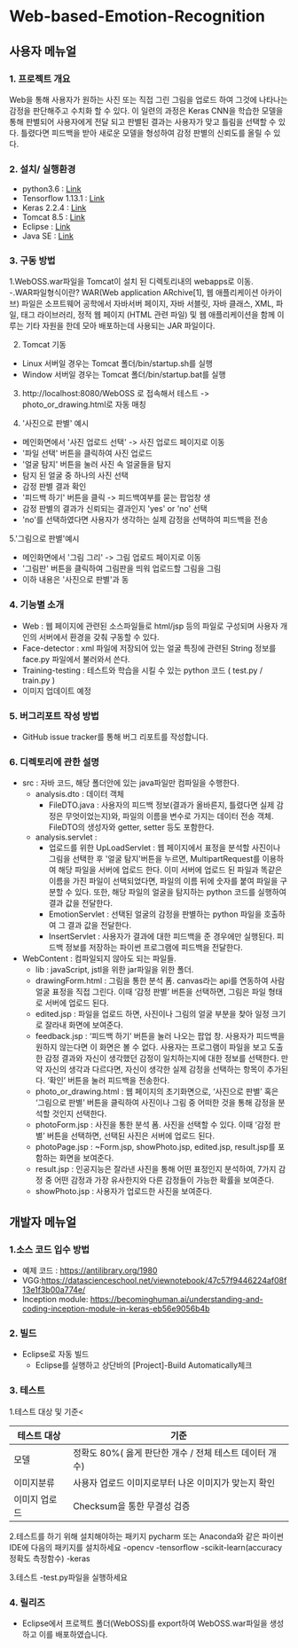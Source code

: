 # Web-based-Emotion-Recognition

## 사용자 메뉴얼

### 1. 프로젝트 개요 <br>
  Web을 통해 사용자가 원하는 사진 또는 직접 그린 그림을 업로드 하여 그것에 나타나는 감정을 판단해주고 수치화 할 수 있다. 이 일련의 과정은 Keras CNN을 학습한 모델을 통해 판별되어 사용자에게 전달 되고 판별된 결과는 사용자가 맞고 틀림을 선택할 수 있다. 틀렸다면 피드백을 받아 새로운 모델을 형성하여 감정 판별의 신뢰도를 올릴 수 있다.

### 2. 설치/ 실행환경<br>
- python3.6 : [Link](https://www.python.org/)
- Tensorflow  1.13.1 : [Link](https://www.tensorflow.org/)
- Keras 2.2.4 : [Link](https://keras.io/)
- Tomcat 8.5 : [Link](https://tomcat.apache.org/download-80.cgi)
- Eclipse : [Link](https://www.eclipse.org/downloads/)
- Java SE : [Link](https://www.oracle.com/technetwork/java/javase/downloads/index.html#JDK11)

### 3. 구동 방법 <br>
1.WebOSS.war파일을 Tomcat이 설치 된 디렉토리내의 webapps로 이동. <br>
 -.WAR파일형식이란? WAR(Web application ARchive[1], 웹 애플리케이션 아카이브) 파일은 소프트웨어 공학에서 자바서버 페이지, 자바 서블릿, 자바 클래스, XML, 파일, 태그 라이브러리, 정적 웹 페이지 (HTML 관련 파일) 및 웹 애플리케이션을 함께 이루는 기타 자원을 한데 모아 배포하는데 사용되는 JAR 파일이다.

2. Tomcat 기동 
- Linux 서버일 경우는 Tomcat 폴더/bin/startup.sh를 실행
- Window 서버일 경우는 Tomcat 폴더/bin/startup.bat를 실행

3. http://localhost:8080/WebOSS 로 접속해서 테스트 -> photo_or_drawing.html로 자동 매칭

4. '사진으로 판별' 예시
  - 메인화면에서 '사진 업로드 선택' -> 사진 업로드 페이지로 이동
  - '파일 선택' 버튼을 클릭하여 사진 업로드
  - '얼굴 탐지' 버튼을 눌러 사진 속 얼굴들을 탐지
  - 탐지 된 얼굴 중 하나의 사진 선택
  - 감정 판별 결과 확인
  - '피드백 하기' 버튼을 클릭 -> 피드백여부를 묻는 팝업창 생
  - 감정 판별의 결과가 신뢰되는 결과인지 'yes' or 'no' 선택
  - 'no'를 선택하였다면 사용자가 생각하는 실제 감정을 선택하여 피드백을 전송
  
 5.'그림으로 판별'예시
  - 메인화면에서 '그림 그리' -> 그림 업로드 페이지로 이동
  - '그림판' 버튼을 클릭하여 그림판을 띄워 업로드할 그림을 그림
  - 이하 내용은 '사진으로 판별'과 동


### 4. 기능별 소개
-	Web  : 웹 페이지에 관련된 소스파일들로 html/jsp 등의 파일로 구성되며 사용자 개인의 서버에서 환경을 갖춰 구동할 수 있다.
-	Face-detector : xml 파일에 저장되어 있는 얼굴 특징에 관련된 String 정보를 face.py 파일에서 불러와서 쓴다. 
-	Training-testing : 테스트와 학습을 시킬 수 있는 python 코드 ( test.py / train.py )
- 이미지 업데이트 예정

### 5. 버그리포트 작성 방법
- GitHub issue tracker를 통해 버그 리포트를 작성합니다.

### 6. 디렉토리에 관한 설명
- src : 자바 코드, 해당 폴더안에 있는 java파일만 컴파일을 수행한다.
  - analysis.dto : 데이터 객체
    - FileDTO.java : 사용자의 피드백 정보(결과가 올바른지, 틀렸다면 실제 감정은 무엇이었는지)와, 파일의 이름을 변수로 가지는 데이터 전송 객체. FileDTO의 생성자와 getter, setter 등도 포함한다.
  - analysis.servlet : 
    - 업로드를 위한 UpLoadServlet : 웹 페이지에서 표정을 분석할 사진이나 그림을 선택한 후 '얼굴 탐지'버튼을 누르면, MultipartRequest를 이용하여 해당 파일을 서버에 업로드 한다. 이미 서버에 업로드 된 파일과 똑같은 이름을 가진 파일이 선택되었다면, 파일의 이름 뒤에 숫자를 붙여 파일을 구분할 수 있다. 또한, 해당 파일의 얼굴을 탐지하는 python 코드를 실행하여 결과 값을 전달한다.
    - EmotionServlet : 선택된 얼굴의 감정을 판별하는 python 파일을 호출하여 그 결과 값을 전달한다.
    - InsertServlet : 사용자가 결과에 대한 피드백을 준 경우에만 실행된다. 피드백 정보를 저장하는 파이썬 프로그램에 피드백을 전달한다.
- WebContent : 컴파일되지 않아도 되는 파일들.
  - lib : javaScript, jstl을 위한 jar파일을 위한 폴더.
  - drawingForm.html : 그림을 통한 분석 폼. canvas라는 api를 연동하여 사람 얼굴 표정을 직접 그린다. 이때 ‘감정 판별’ 버튼을 선택하면, 그림은 파일 형태로 서버에 업로드 된다.
  - edited.jsp : 파일을 업로드 하면, 사진이나 그림의 얼굴 부분을 찾아 일정 크기로 잘라내 화면에 보여준다.
  - feedback.jsp : ‘피드백 하기’ 버튼을 눌러 나오는 팝업 창. 사용자가 피드백을 원하지 않는다면 이 화면은 볼 수 없다. 사용자는 프로그램이 파일을 보고 도출한 감정 결과와 자신이 생각했던 감정이 일치하는지에 대한 정보를 선택한다. 만약 자신의 생각과 다르다면, 자신이 생각한 실제 감정을 선택하는 항목이 추가된다. ‘확인’ 버튼을 눌러 피드백을 전송한다.
  - photo_or_drawing.html : 웹 페이지의 초기화면으로, ‘사진으로 판별’ 혹은 ‘그림으로 판별’ 버튼을 클릭하여 사진이나 그림 중 어떠한 것을 통해 감정을 분석할 것인지 선택한다.
  - photoForm.jsp : 사진을 통한 분석 폼. 사진을 선택할 수 있다. 이때 ‘감정 판별’ 버튼을 선택하면, 선택된 사진은 서버에 업로드 된다.
  - photoPage.jsp : ~Form.jsp, showPhoto.jsp, edited.jsp, result.jsp를 포함하는 화면을 보여준다.
  - result.jsp : 인공지능은 잘라낸 사진을 통해 어떤 표정인지 분석하여, 7가지 감정 중 어떤 감정과 가장 유사한지와 다른 감정들이 가능한 확률을 보여준다.
  - showPhoto.jsp : 사용자가 업로드한 사진을 보여준다.
  
  

## 개발자 메뉴얼 

### 1.소스 코드 입수 방법
-	예제 코드 : https://antilibrary.org/1980
-	VGG:https://datascienceschool.net/viewnotebook/47c57f9446224af08f13e1f3b00a774e/
-	Inception module: https://becominghuman.ai/understanding-and-coding-inception-module-in-keras-eb56e9056b4b


### 2. 빌드
- Eclipse로 자동 빌드
  + Eclipse를 실행하고 상단바의 [Project]-Build Automatically체크

### 3. 테스트
1.테스트 대상 및 기준<

테스트 대상 | 기준
-----------|------
모델 | 정확도 80%( 옳게 판단한 개수 / 전체 테스트 데이터 개수)
이미지분류 | 사용자 업로드 이미지로부터 나온 이미지가 맞는지 확인
이미지 업로드 | Checksum을 통한 무결성 검증

2.테스트를 하기 위해 설치해야하는 패키지
pycharm 또는 Anaconda와 같은 파이썬IDE에 다음의 패키지를 설치하세요
-opencv
-tensorflow
-scikit-learn(accuracy정확도 측정함수)
-keras

3.테스트
-test.py파일을 실행하세요

### 4. 릴리즈
- Eclipse에서 프로젝트 폴더(WebOSS)를 export하여 WebOSS.war파일을 생성하고 이를 배포하였습니다.
